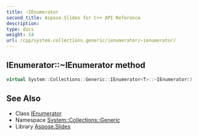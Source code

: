 ```yaml
---
title: ~IEnumerator
second_title: Aspose.Slides for C++ API Reference
description: 
type: docs
weight: 14
url: /cpp/system.collections.generic/ienumerator/~ienumerator/
---
```

## IEnumerator::~IEnumerator method




```cpp
virtual System::Collections::Generic::IEnumerator<T>::~IEnumerator()
```

## See Also

* Class [IEnumerator](../)
* Namespace [System::Collections::Generic](../../)
* Library [Aspose.Slides](../../../)
